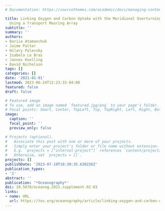 ```yaml
---
# Documentation: https://sourcethemes.com/academic/docs/managing-content/

title: Linking Oxygen and Carbon Uptake with the Meridional Overturning Circulation
  Using a Transport Mooring Array
subtitle: ''
summary: ''
authors:
- Dariia Atamanchuk
- Jaime Palter
- Hilary Palevsky
- Isabela Le Bras
- Jannes Koelling
- David Nicholson
tags: []
categories: []
date: '2021-01-01'
lastmod: 2023-06-24T12:23:33-04:00
featured: false
draft: false

# Featured image
# To use, add an image named `featured.jpg/png` to your page's folder.
# Focal points: Smart, Center, TopLeft, Top, TopRight, Left, Right, BottomLeft, Bottom, BottomRight.
image:
  caption: ''
  focal_point: ''
  preview_only: false

# Projects (optional).
#   Associate this post with one or more of your projects.
#   Simply enter your project's folder or file name without extension.
#   E.g. `projects = ["internal-project"]` references `content/project/deep-learning/index.md`.
#   Otherwise, set `projects = []`.
projects: []
publishDate: '2023-07-10T18:39:35.638226Z'
publication_types:
- '2'
abstract: ''
publication: '*Oceanography*'
doi: 10.5670/oceanog.2021.supplement.02-03
links:
- name: URL
  url: https://tos.org/oceanography/article/linking-oxygen-and-carbon-uptake-with-the-meridional-overturning-circulation-using-a-transport-mooring-array
---
```

